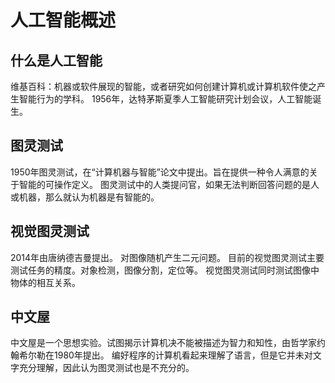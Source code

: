 # 人工智能概述

## 什么是人工智能

维基百科：机器或软件展现的智能，或者研究如何创建计算机或计算机软件使之产生智能行为的学科。
1956年，达特茅斯夏季人工智能研究计划会议，人工智能诞生。

## 图灵测试
1950年图灵测试，在“计算机器与智能”论文中提出。旨在提供一种令人满意的关于智能的可操作定义。
图灵测试中的人类提问官，如果无法判断回答问题的是人或机器，那么就认为机器是有智能的。

## 视觉图灵测试
2014年由唐纳德吉曼提出。
对图像随机产生二元问题。
目前的视觉图灵测试主要测试任务的精度。对象检测，图像分割，定位等。
视觉图灵测试同时测试图像中物体的相互关系。

## 中文屋
中文屋是一个思想实验。试图揭示计算机决不能被描述为智力和知性，由哲学家约翰希尔勒在1980年提出。
编好程序的计算机看起来理解了语言，但是它并未对文字充分理解，因此认为图灵测试也是不充分的。
